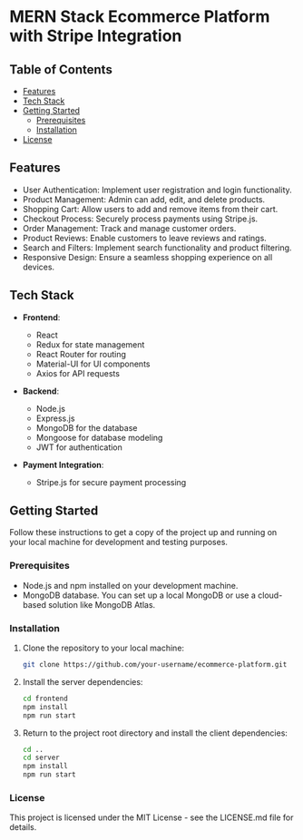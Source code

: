 # MERN Stack Ecommerce Platform with Stripe Integration

## Table of Contents

- [Features](#features)
- [Tech Stack](#tech-stack)
- [Getting Started](#getting-started)
  - [Prerequisites](#prerequisites)
  - [Installation](#installation)
- [License](#license)

## Features

- User Authentication: Implement user registration and login functionality.
- Product Management: Admin can add, edit, and delete products.
- Shopping Cart: Allow users to add and remove items from their cart.
- Checkout Process: Securely process payments using Stripe.js.
- Order Management: Track and manage customer orders.
- Product Reviews: Enable customers to leave reviews and ratings.
- Search and Filters: Implement search functionality and product filtering.
- Responsive Design: Ensure a seamless shopping experience on all devices.

## Tech Stack

- **Frontend**:
  - React
  - Redux for state management
  - React Router for routing
  - Material-UI for UI components
  - Axios for API requests

- **Backend**:
  - Node.js
  - Express.js
  - MongoDB for the database
  - Mongoose for database modeling
  - JWT for authentication

- **Payment Integration**:
  - Stripe.js for secure payment processing

## Getting Started

Follow these instructions to get a copy of the project up and running on your local machine for development and testing purposes.

### Prerequisites

- Node.js and npm installed on your development machine.
- MongoDB database. You can set up a local MongoDB or use a cloud-based solution like MongoDB Atlas.

### Installation

1. Clone the repository to your local machine:
   ```bash
   git clone https://github.com/your-username/ecommerce-platform.git
   ```
   
2. Install the server dependencies:
   ```bash
   cd frontend
   npm install
   npm run start
   ```
   
3. Return to the project root directory and install the client dependencies:
   ```bash
   cd ..
   cd server
   npm install
   npm run start
   ```

### License
   This project is licensed under the MIT License - see the LICENSE.md file for details.
